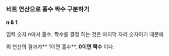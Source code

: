 ### 비트 연산으로 홀수 짝수 구분하기

**n & 1**

입력 숫자 n에서 홀수, 짝수를 결정 하는 것은 마지막 자리 숫자이기 때문에 

위 연산의 결과가** 1이면 홀수**, **0이면 짝수** 이다.